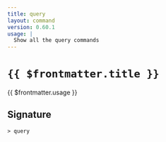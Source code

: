 ```yaml
---
title: query
layout: command
version: 0.60.1
usage: |
  Show all the query commands
---
```


# `{{ $frontmatter.title }}`

<div style='white-space: pre-wrap;'>{{ $frontmatter.usage }}</div>

## Signature

`> query `
